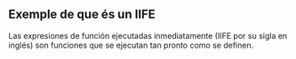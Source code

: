 ## Exemple de que és un IIFE

Las expresiones de función ejecutadas inmediatamente (IIFE por su sigla en inglés) son funciones que se ejecutan tan pronto como se definen.
